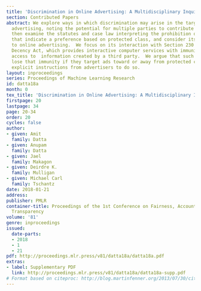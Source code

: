 ```yaml
---
title: 'Discrimination in Online Advertising: A Multidisciplinary Inquiry'
section: Contributed Papers
abstract: We explore ways in which discrimination may arise in the targeting of job-related
  advertising, noting the potential for multiple parties to contribute to its occurrence.  We
  then examine the statutes and case law interpreting the prohibition on advertisements
  that indicate a preference based on protected class, and consider its application
  to online advertising.  We focus on its interaction with Section 230 of the Communications
  Decency Act, which provides interactive computer services with immunity for providing
  access to  information created by a third party.  We argue that such services can
  lose that immunity if they target ads toward or away from protected classes without
  explicit instructions from advertisers to do so.
layout: inproceedings
series: Proceedings of Machine Learning Research
id: datta18a
month: 0
tex_title: 'Discrimination in Online Advertising: A Multidisciplinary Inquiry'
firstpage: 20
lastpage: 34
page: 20-34
order: 20
cycles: false
author:
- given: Amit
  family: Datta
- given: Anupam
  family: Datta
- given: Jael
  family: Makagon
- given: Deirdre K.
  family: Mulligan
- given: Michael Carl
  family: Tschantz
date: 2018-01-21
address: 
publisher: PMLR
container-title: Proceedings of the 1st Conference on Fairness, Accountability and
  Transparency
volume: '81'
genre: inproceedings
issued:
  date-parts:
  - 2018
  - 1
  - 21
pdf: http://proceedings.mlr.press/v81/datta18a/datta18a.pdf
extras:
- label: Supplementary PDF
  link: http://proceedings.mlr.press/v81/datta18a/datta18a-supp.pdf
# Format based on citeproc: http://blog.martinfenner.org/2013/07/30/citeproc-yaml-for-bibliographies/
---
```

